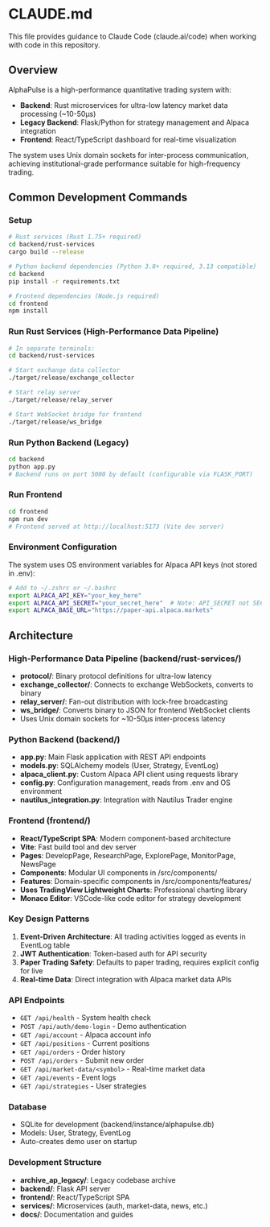 # CLAUDE.md

This file provides guidance to Claude Code (claude.ai/code) when working with code in this repository.

## Overview

AlphaPulse is a high-performance quantitative trading system with:
- **Backend**: Rust microservices for ultra-low latency market data processing (~10-50μs)
- **Legacy Backend**: Flask/Python for strategy management and Alpaca integration
- **Frontend**: React/TypeScript dashboard for real-time visualization

The system uses Unix domain sockets for inter-process communication, achieving institutional-grade performance suitable for high-frequency trading.

## Common Development Commands

### Setup
```bash
# Rust services (Rust 1.75+ required)
cd backend/rust-services
cargo build --release

# Python backend dependencies (Python 3.8+ required, 3.13 compatible)
cd backend
pip install -r requirements.txt

# Frontend dependencies (Node.js required)
cd frontend
npm install
```

### Run Rust Services (High-Performance Data Pipeline)
```bash
# In separate terminals:
cd backend/rust-services

# Start exchange data collector
./target/release/exchange_collector

# Start relay server
./target/release/relay_server

# Start WebSocket bridge for frontend
./target/release/ws_bridge
```

### Run Python Backend (Legacy)
```bash
cd backend
python app.py
# Backend runs on port 5000 by default (configurable via FLASK_PORT)
```

### Run Frontend
```bash
cd frontend
npm run dev
# Frontend served at http://localhost:5173 (Vite dev server)
```

### Environment Configuration
The system uses OS environment variables for Alpaca API keys (not stored in .env):
```bash
# Add to ~/.zshrc or ~/.bashrc
export ALPACA_API_KEY="your_key_here"
export ALPACA_API_SECRET="your_secret_here"  # Note: API_SECRET not SECRET_KEY
export ALPACA_BASE_URL="https://paper-api.alpaca.markets"
```

## Architecture

### High-Performance Data Pipeline (backend/rust-services/)
- **protocol/**: Binary protocol definitions for ultra-low latency
- **exchange_collector/**: Connects to exchange WebSockets, converts to binary
- **relay_server/**: Fan-out distribution with lock-free broadcasting
- **ws_bridge/**: Converts binary to JSON for frontend WebSocket clients
- Uses Unix domain sockets for ~10-50μs inter-process latency

### Python Backend (backend/)
- **app.py**: Main Flask application with REST API endpoints
- **models.py**: SQLAlchemy models (User, Strategy, EventLog)
- **alpaca_client.py**: Custom Alpaca API client using requests library
- **config.py**: Configuration management, reads from .env and OS environment
- **nautilus_integration.py**: Integration with Nautilus Trader engine

### Frontend (frontend/)
- **React/TypeScript SPA**: Modern component-based architecture
- **Vite**: Fast build tool and dev server
- **Pages**: DevelopPage, ResearchPage, ExplorePage, MonitorPage, NewsPage
- **Components**: Modular UI components in /src/components/
- **Features**: Domain-specific components in /src/components/features/
- **Uses TradingView Lightweight Charts**: Professional charting library
- **Monaco Editor**: VSCode-like code editor for strategy development

### Key Design Patterns
1. **Event-Driven Architecture**: All trading activities logged as events in EventLog table
2. **JWT Authentication**: Token-based auth for API security
3. **Paper Trading Safety**: Defaults to paper trading, requires explicit config for live
4. **Real-time Data**: Direct integration with Alpaca market data APIs

### API Endpoints
- `GET /api/health` - System health check
- `POST /api/auth/demo-login` - Demo authentication
- `GET /api/account` - Alpaca account info
- `GET /api/positions` - Current positions
- `GET /api/orders` - Order history
- `POST /api/orders` - Submit new order
- `GET /api/market-data/<symbol>` - Real-time market data
- `GET /api/events` - Event logs
- `GET /api/strategies` - User strategies

### Database
- SQLite for development (backend/instance/alphapulse.db)
- Models: User, Strategy, EventLog
- Auto-creates demo user on startup

### Development Structure
- **archive_ap_legacy/**: Legacy codebase archive
- **backend/**: Flask API server
- **frontend/**: React/TypeScript SPA
- **services/**: Microservices (auth, market-data, news, etc.)
- **docs/**: Documentation and guides